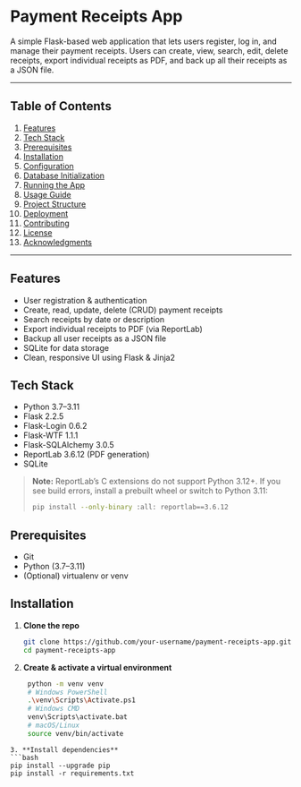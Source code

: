# Payment Receipts App

A simple Flask-based web application that lets users register, log in, and manage their payment receipts. Users can create, view, search, edit, delete receipts, export individual receipts as PDF, and back up all their receipts as a JSON file.

---

## Table of Contents

1. [Features](#features)  
2. [Tech Stack](#tech-stack)  
3. [Prerequisites](#prerequisites)  
4. [Installation](#installation)  
5. [Configuration](#configuration)  
6. [Database Initialization](#database-initialization)  
7. [Running the App](#running-the-app)  
8. [Usage Guide](#usage-guide)  
9. [Project Structure](#project-structure)  
10. [Deployment](#deployment)  
11. [Contributing](#contributing)  
12. [License](#license)  
13. [Acknowledgments](#acknowledgments)  

---

## Features

- User registration & authentication  
- Create, read, update, delete (CRUD) payment receipts  
- Search receipts by date or description  
- Export individual receipts to PDF (via ReportLab)  
- Backup all user receipts as a JSON file  
- SQLite for data storage  
- Clean, responsive UI using Flask & Jinja2  

## Tech Stack

- Python 3.7–3.11  
- Flask 2.2.5  
- Flask-Login 0.6.2  
- Flask-WTF 1.1.1  
- Flask-SQLAlchemy 3.0.5  
- ReportLab 3.6.12 (PDF generation)  
- SQLite  

> **Note:** ReportLab’s C extensions do not support Python 3.12+. If you see build errors, install a prebuilt wheel or switch to Python 3.11:
> ```bash
> pip install --only-binary :all: reportlab==3.6.12
> ```

## Prerequisites

- Git  
- Python (3.7–3.11)  
- (Optional) virtualenv or venv  

## Installation

1. **Clone the repo**  
   ```bash
   git clone https://github.com/your-username/payment-receipts-app.git
   cd payment-receipts-app
   ```
2. **Create & activate a virtual environment**
   ```bash
    python -m venv venv
    # Windows PowerShell
    .\venv\Scripts\Activate.ps1
    # Windows CMD
    venv\Scripts\activate.bat
    # macOS/Linux
    source venv/bin/activate
  ```
3. **Install dependencies**
  ```bash
  pip install --upgrade pip
  pip install -r requirements.txt
  ```
